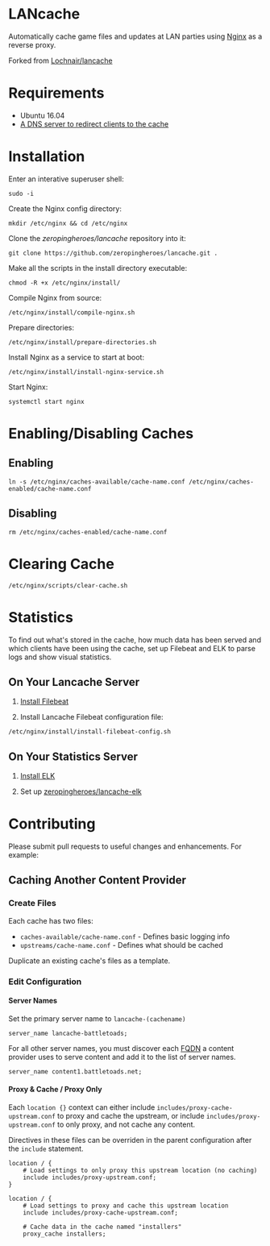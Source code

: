 # LANcache
Automatically cache game files and updates at LAN parties using [Nginx](http://nginx.org/) as a reverse proxy.

Forked from [Lochnair/lancache](https://github.com/Lochnair/lancache)

# Requirements

* Ubuntu 16.04
* [A DNS server to redirect clients to the cache](https://github.com/zeropingheroes/lancache-dns)

# Installation

Enter an interative superuser shell:

`sudo -i`

Create the Nginx config directory:

`mkdir /etc/nginx && cd /etc/nginx`

Clone the *zeropingheroes/lancache* repository into it:

`git clone https://github.com/zeropingheroes/lancache.git .`

Make all the scripts in the install directory executable:

`chmod -R +x /etc/nginx/install/`

Compile Nginx from source:

`/etc/nginx/install/compile-nginx.sh`

Prepare directories:

`/etc/nginx/install/prepare-directories.sh`

Install Nginx as a service to start at boot:

`/etc/nginx/install/install-nginx-service.sh`

Start Nginx:

`systemctl start nginx`

# Enabling/Disabling Caches

## Enabling

`ln -s /etc/nginx/caches-available/cache-name.conf /etc/nginx/caches-enabled/cache-name.conf`

## Disabling

`rm /etc/nginx/caches-enabled/cache-name.conf`

# Clearing Cache

`/etc/nginx/scripts/clear-cache.sh`

# Statistics

To find out what's stored in the cache, how much data has been served and which clients
have been using the cache, set up Filebeat and ELK to parse logs and show visual statistics.

## On Your Lancache Server

1. [Install Filebeat](https://www.elastic.co/guide/en/beats/libbeat/current/setup-repositories.html)

2. Install Lancache Filebeat configuration file:

`/etc/nginx/install/install-filebeat-config.sh`

## On Your Statistics Server

1. [Install ELK](https://www.digitalocean.com/community/tutorials/how-to-install-elasticsearch-logstash-and-kibana-elk-stack-on-ubuntu-14-04)

2. Set up [zeropingheroes/lancache-elk](https://github.com/zeropingheroes/lancache-elk)

# Contributing

Please submit pull requests to useful changes and enhancements. For example:

## Caching Another Content Provider

### Create Files
Each cache has two files:

* `caches-available/cache-name.conf` - Defines basic logging info
* `upstreams/cache-name.conf` - Defines what should be cached

Duplicate an existing cache's files as a template.

### Edit Configuration

#### Server Names

Set the primary server name to `lancache-(cachename)`

`server_name lancache-battletoads;`

For all other server names, you must discover each [FQDN](https://en.wikipedia.org/wiki/Fully_qualified_domain_name) a 
content provider uses to serve content and add it to the list of server names.

`server_name content1.battletoads.net;`

#### Proxy & Cache / Proxy Only

Each `location {}` context can either include `includes/proxy-cache-upstream.conf` to proxy
and cache the upstream, or include `includes/proxy-upstream.conf` to only proxy, and not
cache any content.

Directives in these files can be overriden in the parent configuration
after the `include` statement.

```
location / {
    # Load settings to only proxy this upstream location (no caching)
    include includes/proxy-upstream.conf;
}

location / {
    # Load settings to proxy and cache this upstream location
    include includes/proxy-cache-upstream.conf;

    # Cache data in the cache named "installers" 
    proxy_cache installers;
```